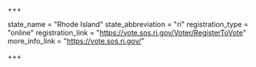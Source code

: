 +++

state_name = "Rhode Island"
state_abbreviation = "ri"
registration_type = "online"
registration_link = "https://vote.sos.ri.gov/Voter/RegisterToVote"
more_info_link = "https://vote.sos.ri.gov/"

+++